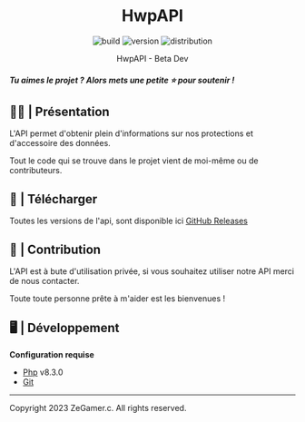 <h1 align="center">HwpAPI</h1>

<p align="center">
    <img src="https://img.shields.io/static/v1?label=Build&message=DEV&color=2ea44f&style=for-the-badge" alt="build">
    <img src="https://img.shields.io/static/v1?label=VERSION&message=V1.0.0&color=2ea44f&style=for-the-badge" alt="version"> 
    <img src="https://img.shields.io/static/v1?label=License&message=GNU General Public License v3.0&color=2ea44f&style=for-the-badge" alt="distribution">
</p>

<p align="center">HwpAPI - Beta Dev</p>

##### Tu aimes le projet ? Alors mets une petite ⭐ pour soutenir !

## 🙋‍♂️ | Présentation

L'API permet d'obtenir plein d'informations sur nos protections et d'accessoire des données.

Tout le code qui se trouve dans le projet vient de moi-même ou de contributeurs.

## 💾 | Télécharger

Toutes les versions de l'api, sont disponible ici [GitHub Releases](https://github.com/ZeGamerc/HwpAPI/releases)

## 👥 | Contribution

L'API est à bute d'utilisation privée, si vous souhaitez utiliser notre API merci de nous contacter.

Toute toute personne prête à m'aider est les bienvenues !


## 🖥️ | Développement

**Configuration requise**

* [Php][php] v8.3.0
* [Git][git]

---
Copyright 2023 ZeGamer.c. All rights reserved.

[php]: https://www.php.net/downloads 'Php'
[git]: https://git-scm.com/ 'Git'
